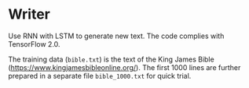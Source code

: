 # Writer

Use RNN with LSTM to generate new text. The code complies with TensorFlow 2.0.

The training data (`bible.txt`) is the text of the King James Bible (https://www.kingjamesbibleonline.org/). The first 1000 lines are further prepared in a separate file `bible_1000.txt` for quick trial.
